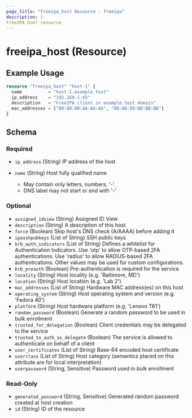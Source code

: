 ```yaml
---
page_title: "freeipa_host Resource - freeipa"
description: |-
FreeIPA User resource
---
```


# freeipa_host (Resource)



## Example Usage

```terraform
resource "freeipa_host" "host-1" {
  name          = "host-1.example.test"
  ip_address    = "192.168.1.65"
  description   = "FreeIPA client in example.test domain"
  mac_addresses = ["00:00:00:AA:AA:AA", "00:00:00:BB:BB:BB"]
}
```




<!-- schema generated by tfplugindocs -->
## Schema

### Required

- `ip_address` (String) IP address of the host
- `name` (String) Host fully qualified name

	- May contain only letters, numbers, '-'.
	- DNS label may not start or end with '-'

### Optional

- `assigned_idview` (String) Assigned ID View
- `description` (String) A description of this host
- `force` (Boolean) Skip host's DNS check (A/AAAA) before adding it
- `ipasshpubkeys` (List of String) SSH public keys
- `krb_auth_indicators` (List of String) Defines a whitelist for Authentication Indicators. Use 'otp' to allow OTP-based 2FA authentications. Use 'radius' to allow RADIUS-based 2FA authentications. Other values may be used for custom configurations.
- `krb_preauth` (Boolean) Pre-authentication is required for the service
- `locality` (String) Host locality (e.g. 'Baltimore, MD')
- `location` (String) Host location (e.g. 'Lab 2')
- `mac_addresses` (List of String) Hardware MAC address(es) on this host
- `operating_system` (String) Host operating system and version (e.g. 'Fedora 40')
- `platform` (String) Host hardware platform (e.g. 'Lenovo T61')
- `random_password` (Boolean) Generate a random password to be used in bulk enrollment
- `trusted_for_delegation` (Boolean) Client credentials may be delegated to the service
- `trusted_to_auth_as_delegate` (Boolean) The service is allowed to authenticate on behalf of a client
- `user_certificates` (List of String) Base-64 encoded host certificate
- `userclass` (List of String) Host category (semantics placed on this attribute are for local interpretation)
- `userpassword` (String, Sensitive) Password used in bulk enrollment

### Read-Only

- `generated_password` (String, Sensitive) Generated random password created at host creation
- `id` (String) ID of the resource
